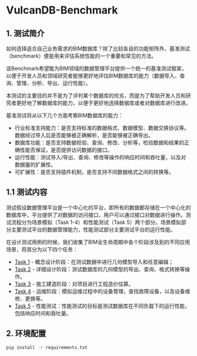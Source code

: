 # VulcanDB-Benchmark

## 1. 测试简介

如何选择适合自己业务需求的BIM数据库？除了比较各自的功能矩阵外，基准测试（benchmark）便是用来评估系统性能的一个重要和常见的方法。

该Benchmark希望能为BIM领域的数据管理平台提供一个统一的基准测试框架，以便于开发人员和领域研究者能够更好地评估BIM数据库的能力（数据导入、查询、管理、分析、导出、运行性能）。

本测试的主要目的并不是为了评判某个数据库的优劣，而是为了帮助开发人员和研究者更好地了解数据库的能力，以便于更好地选择数据库或者对数据库进行改进。

基准测试将从以下几个方面考察BIM数据库的能力：

* 行业标准支持能力：是否支持标准的数据格式、数据模型、数据交换协议等。数据经过导入后是否能够被正确解析，是否能够被正确导出。
* 数据库功能：是否支持数据校验、查询、修改、分析等，检验数据和结果的正确性能否保证，是否提供访问数据的接口。
* 运行性能：测试导入/导出、查询、修改等操作的响应时间和吞吐量，以及对数据量的扩展性。
* 可扩展性：是否支持插件机制，是否支持不同数据格式之间的转换等。

## 1.1 测试内容

测试假设数据管理平台是一个中心化的平台，即所有的数据都存储在一个中心化的数据库中，平台提供了对数据的访问接口，用户可以通过接口对数据进行操作。测试流程分为场景模拟（Task 1-4）和性能测试（Task 5）两个部分。场景模拟部分主要测试平台的数据管理能力，性能测试部分主要测试平台的运行性能。

在设计测试用例的时候，我们收集了BIM全生命周期中各个阶段涉及到的不同应用场景，将其分为以下四个任务：

* [Task 1](docs/task1.md) - 概念设计阶段：在测试数据中进行几何模型导入和任意编辑；
* [Task 2](docs/task2.md) - 详细设计阶段：测试数据库的几何模型的导出、查询、格式转换等操作。
* [Task 3](docs/task3.md) - 施工建造阶段：对项目进行工程造价估算。
* [Task 4](docs/task4.md) - 运维阶段：模拟运维过程中的设备管理，查找故障设备，以及设备维修、更换等。
* [Task 5](docs/task5.md) - 性能测试：性能测试的目标是测试数据库在不同负载下的运行性能，包括响应时间和吞吐量。

## 2. 环境配置

```bash
pip install -r requirements.txt
```
